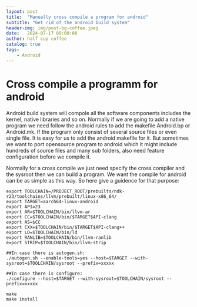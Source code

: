 ```yaml
---
layout: post
title:  "Manually cross compile a program for android"
subtitle: "Get rid of the android build system"
header-img: img/post-bg-coffee.jpeg
date:   2024-07-17 09:00:00
author: half cup coffee
catalog: true
tags:	
    - Android
---
```



# Cross compile a programm for android

Android build system will compole all the software components includes the kernel, native libraries and so on. Normally if we are going to add a native program we need follow the android rules to add the makefile Android.bp or Android.mk. If the program only consist of several source files or even single file. It is easy for us to add the android makefile for it. But sometimes we want to port opensource program to android which it might include hundreds of source files and many sub folders, also need feature configuration before we compile it.

Normally for a cross compile we just need specify the cross compiler and the sysroot then we can build a program. We want the compile for android can be as simple as this way. So here give a guidence for that purpose:

```
export TOOLCHAIN=/PROJECT_ROOT/prebuilts/ndk-r23/toolchains/llvm/prebuilt/linux-x86_64/
export TARGET=aarch64-linux-android
export API=23
export AR=$TOOLCHAIN/bin/llvm-ar
export CC=$TOOLCHAIN/bin/$TARGET$API-clang
export AS=$CC
export CXX=$TOOLCHAIN/bin/$TARGET$API-clang++
export LD=$TOOLCHAIN/bin/ld
export RANLIB=$TOOLCHAIN/bin/llvm-ranlib
export STRIP=$TOOLCHAIN/bin/llvm-strip

##In case there is autogen.sh:
./autogen.sh --enable-tools=yes --host=$TARGET --with-sysroot=$TOOLCHAIN/sysroot --prefix=xxxxx

##In case there is configure:
./configure --host=$TARGET --with-sysroot=$TOOLCHAIN/sysroot --prefix=xxxxx

make 
make install
```
